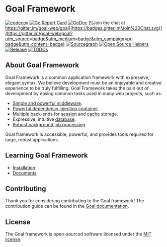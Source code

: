 # Goal Framework
[![codecov](https://codecov.io/gh/goal-web/goal/branch/master/graph/badge.svg)](https://codecov.io/gh/goal-web/goal)
[![Go Report Card](https://goreportcard.com/badge/github.com/goal-web/example)](https://goreportcard.com/report/github.com/goal-web/example)
[![GoDoc](https://pkg.go.dev/badge/github.com/goal-web/example?status.svg)](https://pkg.go.dev/github.com/goal-web/example?tab=doc)
[![Join the chat at https://gitter.im/goal-web/goal](https://badges.gitter.im/Join%20Chat.svg)](https://gitter.im/goal-web/goal?utm_source=badge&utm_medium=badge&utm_campaign=pr-badge&utm_content=badge)
[![Sourcegraph](https://sourcegraph.com/github.com/goal-web/example/-/badge.svg)](https://sourcegraph.com/github.com/goal-web/contracts?badge)
[![Open Source Helpers](https://www.codetriage.com/goal-web/goal/badges/users.svg)](https://www.codetriage.com/goal-web/goal)
[![Release](https://img.shields.io/github/release/goal-web/goal.svg?style=flat-square)](https://github.com/goal-web/example/releases)
[![TODOs](https://badgen.net/https/api.tickgit.com/badgen/github.com/goal-web/example)](https://www.tickgit.com/browse?repo=github.com/goal-web/example)

## About Goal Framework

Goal Framework is a common application framework with expressive, elegant syntax. We believe development must be an enjoyable and creative experience to be truly fulfilling. Goal Framework takes the pain out of development by easing common tasks used in many web projects, such as:

- [Simple and powerful middleware](https://github.com/goal-web/pipeline).
- [Powerful dependency injection container](https://github.com/goal-web/container).
- Multiple back-ends for [session](https://github.com/goal-web/session) and [cache](https://github.com/goal-web/cache) storage.
- Expressive, intuitive [database](https://github.com/goal-web/database).
- [Robust background job processing](https://github.com/goal-web/queue).

Goal framework is accessible, powerful, and provides tools required for large, robust applications.

## Learning Goal Framework
* [Installation](https://github.com/goal-web/doc/blob/wiki/%E5%85%A5%E9%97%A8%E6%8C%87%E5%8D%97/%E5%AE%89%E8%A3%85.md)
* [Documents](https://github.com/goal-web/doc/blob/wiki/README.md)

## Contributing

Thank you for considering contributing to the Goal framework! The contribution guide can be found in the [Goal documentation](https://github.com/goal-web/doc/blob/wiki/%E5%89%8D%E8%A8%80/%E8%B4%A1%E7%8C%AE%E6%8C%87%E5%BC%95.md).

## License

The Goal framework is open-sourced software licensed under the [MIT license](https://opensource.org/licenses/MIT).